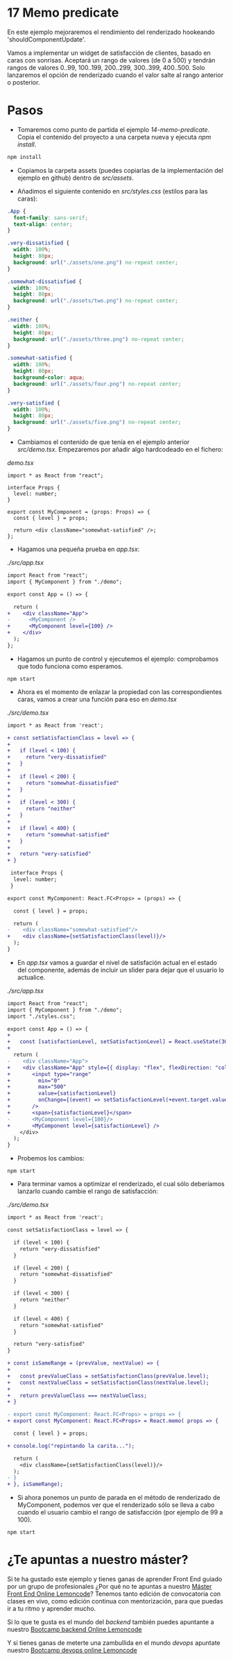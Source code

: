 # 17 Memo predicate

En este ejemplo mejoraremos el rendimiento del renderizado hookeando 'shouldComponentUpdate'.

Vamos a implementar un widget de satisfacción de clientes, basado en caras con sonrisas. Aceptará un rango de valores (de 0 a 500) y tendrán rangos de valores 0..99, 100..199, 200..299, 300..399, 400..500. Solo lanzaremos el opción de renderizado cuando el valor salte al rango anterior o posterior.

# Pasos

- Tomaremos como punto de partida el ejemplo _14-memo-predicate_. Copia el contenido del proyecto a una carpeta nueva y ejecuta _npm install_.

```bash
npm install
```

- Copiamos la carpeta assets (puedes copiarlas de la implementación del ejemplo en github) dentro de _src/assets_.

- Añadimos el siguiente contenido en _src/styles.css_ (estilos para las caras):

```css
.App {
  font-family: sans-serif;
  text-align: center;
}

.very-dissatisfied {
  width: 100%;
  height: 80px;
  background: url("./assets/one.png") no-repeat center;
}

.somewhat-dissatisfied {
  width: 100%;
  height: 80px;
  background: url("./assets/two.png") no-repeat center;
}

.neither {
  width: 100%;
  height: 80px;
  background: url("./assets/three.png") no-repeat center;
}

.somewhat-satisfied {
  width: 100%;
  height: 80px;
  background-color: aqua;
  background: url("./assets/four.png") no-repeat center;
}

.very-satisfied {
  width: 100%;
  height: 80px;
  background: url("./assets/five.png") no-repeat center;
}
```

- Cambiamos el contenido de que tenía en el ejemplo anterior _src/demo.tsx_. Empezaremos por añadir algo hardcodeado en el fichero:

_demo.tsx_

```tsx
import * as React from "react";

interface Props {
  level: number;
}

export const MyComponent = (props: Props) => {
  const { level } = props;

  return <div className="somewhat-satisfied" />;
};
```

- Hagamos una pequeña prueba en _app.tsx_:

_./src/app.tsx_

```diff
import React from "react";
import { MyComponent } from "./demo";

export const App = () => {

  return (
+    <div className="App">
-      <MyComponent />
+      <MyComponent level={100} />
+    </div>
  );
};
```

- Hagamos un punto de control y ejecutemos el ejemplo: comprobamos que todo funciona como esperamos.

```
npm start
```

- Ahora es el momento de enlazar la propiedad con las correspondientes caras, vamos a crear una función para eso en _demo.tsx_

_./src/demo.tsx_

```diff
import * as React from 'react';

+ const setSatisfactionClass = level => {
+
+   if (level < 100) {
+     return "very-dissatisfied"
+   }
+
+   if (level < 200) {
+     return "somewhat-dissatisfied"
+   }
+
+   if (level < 300) {
+     return "neither"
+   }
+
+   if (level < 400) {
+     return "somewhat-satisfied"
+   }
+
+   return "very-satisfied"
+ }

 interface Props {
  level: number;
 }

export const MyComponent: React.FC<Props> = (props) => {

  const { level } = props;

  return (
-    <div className="somewhat-satisfied"/>
+    <div className={setSatisfactionClass(level)}/>
  );
}
```

- En _app.tsx_ vamos a guardar el nivel de satisfación actual en el estado del componente, además de incluir un slider para dejar que el usuario lo actualice.

_./src/app.tsx_

```diff
import React from "react";
import { MyComponent } from "./demo";
import "./styles.css";

export const App = () => {
+
+   const [satisfactionLevel, setSatisfactionLevel] = React.useState(300);
+
  return (
-    <div className="App">
+    <div className="App" style={{ display: "flex", flexDirection: "column" }}>
+       <input type="range"
+         min="0"
+         max="500"
+         value={satisfactionLevel}
+         onChange={(event) => setSatisfactionLevel(+event.target.value)}
+       />
+       <span>{satisfactionLevel}</span>
-       <MyComponent level={100}/>
+       <MyComponent level={satisfactionLevel} />
    </div>
  );
}
```

- Probemos los cambios:

```
npm start
```

- Para terminar vamos a optimizar el renderizado, el cual sólo deberíamos lanzarlo cuando cambie el rango de satisfacción:

_./src/demo.tsx_

```diff
import * as React from 'react';

const setSatisfactionClass = level => {

  if (level < 100) {
    return "very-dissatisfied"
  }

  if (level < 200) {
    return "somewhat-dissatisfied"
  }

  if (level < 300) {
    return "neither"
  }

  if (level < 400) {
    return "somewhat-satisfied"
  }

  return "very-satisfied"
}

+ const isSameRange = (prevValue, nextValue) => {
+
+   const prevValueClass = setSatisfactionClass(prevValue.level);
+   const nextValueClass = setSatisfactionClass(nextValue.level);
+
+   return prevValueClass === nextValueClass;
+ }

- export const MyComponent: React.FC<Props> = props => {
+ export const MyComponent: React.FC<Props> = React.memo( props => {

  const { level } = props;

+ console.log("repintando la carita...");

  return (
    <div className={setSatisfactionClass(level)}/>
  );
- }
+ }, isSameRange);
```

- Si ahora ponemos un punto de parada en el método de renderizado de MyComponent, podemos ver que el renderizado sólo se lleva a cabo cuando el usuario cambio el rango de satisfacción (por ejemplo de 99 a 100).

```
npm start
```

# ¿Te apuntas a nuestro máster?

Si te ha gustado este ejemplo y tienes ganas de aprender Front End
guiado por un grupo de profesionales ¿Por qué no te apuntas a
nuestro [Máster Front End Online Lemoncode](https://lemoncode.net/master-frontend#inicio-banner)? Tenemos tanto edición de convocatoria
con clases en vivo, como edición continua con mentorización, para
que puedas ir a tu ritmo y aprender mucho.

Si lo que te gusta es el mundo del _backend_ también puedes apuntante a nuestro [Bootcamp backend Online Lemoncode](https://lemoncode.net/bootcamp-backend#bootcamp-backend/inicio)

Y si tienes ganas de meterte una zambullida en el mundo _devops_
apuntate nuestro [Bootcamp devops online Lemoncode](https://lemoncode.net/bootcamp-devops#bootcamp-devops/inicio)
